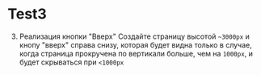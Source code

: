 # Test3
3. Реализация кнопки "Вверх"
Создайте страницу высотой `~3000px` и кнопу "вверх" справа снизу, которая будет видна только в случае, когда страница прокручена по вертикали больше, чем на `1000px`, и будет скрываться при `<1000px`
